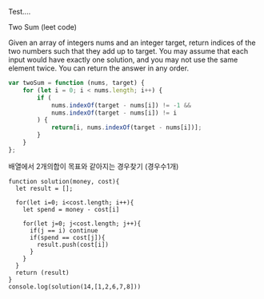 Test....

Two Sum (leet code)

Given an array of integers nums and an integer target, return indices of the two numbers such that they add up to target. You may assume that each input would have exactly one solution, and you may not use the same element twice. You can return the answer in any order.

```javascript
var twoSum = function (nums, target) {
    for (let i = 0; i < nums.length; i++) {
        if (
            nums.indexOf(target - nums[i]) != -1 &&
            nums.indexOf(target - nums[i]) != i
        ) {
            return[i, nums.indexOf(target - nums[i])];
        }
    }
};
```

배열에서 2개의합이 목표와 같아지는 경우찾기 (경우수1개)
```jacascript
function solution(money, cost){
  let result = [];

  for(let i=0; i<cost.length; i++){
    let spend = money - cost[i]
    
    for(let j=0; j<cost.length; j++){
      if(j == i) continue
      if(spend == cost[j]){
        result.push(cost[i])
      }
    }
  }
  return (result)
}
console.log(solution(14,[1,2,6,7,8]))
```
